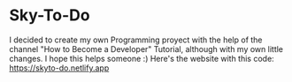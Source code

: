 # Sky-To-Do
I decided to create my own Programming proyect with the help of the channel "How to Become a Developer" Tutorial, although with my own little changes. I hope this helps someone :)
Here's the website with this code: https://skyto-do.netlify.app
